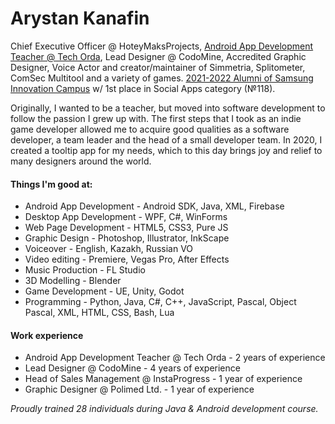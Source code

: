 <h1>Arystan Kanafin</h1>

Chief Executive Officer @ HoteyMaksProjects, <a href="https://astanahub.com/ru/techorda/course/232/">Android App Development Teacher @ Tech Orda</a>, Lead Designer @ CodoMine, Accredited Graphic Designer, Voice Actor and creator/maintainer of Simmetria, Splitometer, ComSec Multitool and a variety of games. <a href="https://samsung-campus.kz/certificate">2021-2022 Alumni of Samsung Innovation Campus</a> w/ 1st place in Social Apps category (№118). 

Originally, I wanted to be a teacher, but moved into software development to follow the passion I grew up with. The first steps that I took as an indie game developer allowed me to acquire good qualities as a software developer, a team leader and the head of a small developer team. In 2020, I created a tooltip app for my needs, which to this day brings joy and relief to many designers around the world.

<h4>Things I'm good at:</h4>
<ul>
  <li>Android App Development - Android SDK, Java, XML, Firebase</li>
  <li>Desktop App Development - WPF, C#, WinForms</li>
  <li>Web Page Development - HTML5, CSS3, Pure JS</li>
  <li>Graphic Design - Photoshop, Illustrator, InkScape</li>
  <li>Voiceover - English, Kazakh, Russian VO</li>
  <li>Video editing - Premiere, Vegas Pro, After Effects</li>
  <li>Music Production - FL Studio</li>
  <li>3D Modelling - Blender</li>
  <li>Game Development - UE, Unity, Godot</li>
  <li>Programming - Python, Java, C#, C++, JavaScript, Pascal, Object Pascal, XML, HTML, CSS, Bash, Lua</li>
</ul>

<h4>Work experience</h4>
<ul>
  <li>Android App Development Teacher @ Tech Orda - 2 years of experience</li>
  <li>Lead Designer @ CodoMine - 4 years of experience</li>
  <li>Head of Sales Management @ InstaProgress - 1 year of experience</li>
  <li>Graphic Designer @ Polimed Ltd. - 1 year of experience</li>
</ul>

<i>Proudly trained 28 individuals during Java & Android development course.</i>
